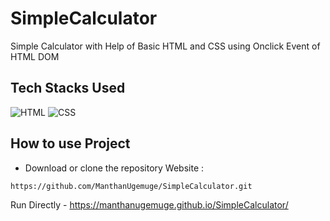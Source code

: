 # SimpleCalculator
 Simple Calculator with Help of Basic HTML and CSS using Onclick Event of HTML DOM


## Tech Stacks Used


![HTML](https://img.shields.io/badge/html5%20-%23E34F26.svg?&style=for-the-badge&logo=html5&logoColor=white)
![CSS](https://img.shields.io/badge/css3%20-%231572B6.svg?&style=for-the-badge&logo=css3&logoColor=white)

## How to use Project

- Download or clone the repository Website : 

```
https://github.com/ManthanUgemuge/SimpleCalculator.git
```
Run Directly - https://manthanugemuge.github.io/SimpleCalculator/
